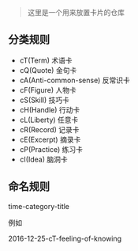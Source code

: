 > 这里是一个用来放置卡片的仓库

## 分类规则

- cT(Term) 术语卡
- cQ(Quote) 金句卡
- cA(Anti-common-sense) 反常识卡
- cF(Figure) 人物卡
- cS(Skill) 技巧卡
- cH(Handle) 行动卡
- cL(Liberty) 任意卡
- cR(Record) 记录卡
- cE(Excerpt) 摘录卡
- cP(Practice) 练习卡
- cI(Idea) 脑洞卡

## 命名规则

time-category-title

例如

2016-12-25-cT-feeling-of-knowing
